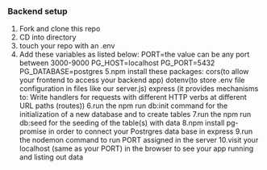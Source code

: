 ### Backend setup

1. Fork and clone this repo
2. CD into directory
3. touch your repo with an .env
4. Add these variables as listed below:
   PORT=the value can be any port between 3000-9000
   PG_HOST=localhost
   PG_PORT=5432
   PG_DATABASE=postgres
   5.npm install these packages:
   cors(to allow your frontend to access your backend app)
   dotenv(to store .env file configuration in files like our server.js)
   express (it provides mechanisms to: Write handlers for requests with different HTTP verbs at different URL paths (routes))
   6.run the npm run db:init command for the initialization of a new database and to create tables
   7.run the npm run db:seed for the seeding of the table(s) with data
   8.npm install pg-promise in order to connect your Postrgres data base in express
   9.run the nodemon command to run PORT assigned in the server
   10.visit your localhost (same as your PORT) in the browser to see your app running and listing out data
